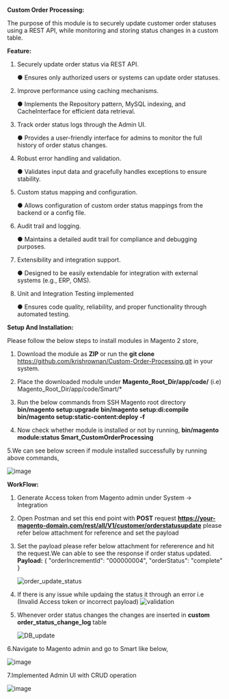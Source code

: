 **Custom Order Processing:**

The purpose of this module is to securely update customer order statuses using a REST API, while monitoring and storing status changes in a custom table.

**Feature:**

1. Securely update order status via REST API.

    ● Ensures only authorized users or systems can update order statuses.

3. Improve performance using caching mechanisms.
   
    ● Implements the Repository pattern, MySQL indexing, and CacheInterface for efficient data retrieval.
   
4. Track order status logs through the Admin UI.

    ● Provides a user-friendly interface for admins to monitor the full history of order status changes.

5. Robust error handling and validation.

    ● Validates input data and gracefully handles exceptions to ensure stability.

6. Custom status mapping and configuration.
   
    ● Allows configuration of custom order status mappings from the backend or a config file.

7. Audit trail and logging.
    
    ● Maintains a detailed audit trail for compliance and debugging purposes.
   
8. Extensibility and integration support.

    ● Designed to be easily extendable for integration with external systems (e.g., ERP, OMS).
   
9. Unit and Integration Testing implemented
   
   ● Ensures code quality, reliability, and proper functionality through automated testing.
   
**Setup And Installation:**

Please follow the below steps to install modules in Magento 2 store,

1. Download the module as **ZIP** or run the **git clone** https://github.com/krishrownan/Custom-Order-Processing.git in your system.

2. Place the downloaded module under **Magento_Root_Dir/app/code/<put here>**  (i.e) Magento_Root_Dir/app/code/Smart/*

3. Run the below commands from SSH Magento root directory
   **bin/magento setup:upgrade**
   **bin/magento setup:di:compile**
   **bin/magento setup:static-content:deploy -f**

4. Now check whether module is installed or not by running, 
   **bin/magento module:status Smart_CustomOrderProcessing**
   
5.We can see below screen if module installed successfully by running above commands,

   ![image](https://github.com/user-attachments/assets/06006551-c5dd-46f6-8e4d-149f3a05d497)
   

 **WorkFlow:**
1. Generate Access token from Magento admin under System -> Integration
2. Open Postman and set this end point with **POST** request **https://your-magento-domain.com/rest/all/V1/customer/orderstatusupdate** please refer below attachment for reference and set the payload
3. Set the payload please refer below attachment for refererence and hit the request.We can able to see the response if order status updated.
   **Payload:**
   {
     "orderIncrementId": "000000004",
     "orderStatus": "complete" 
   }

   ![order_update_status](https://github.com/user-attachments/assets/a5ec13ed-7053-47e2-bfc1-420313c74d9e)

4. If there is any issue while updaing the status it through an error i.e (Invalid Access token or incorrect payload)
      ![validation](https://github.com/user-attachments/assets/8d841cd0-3950-4210-8b63-d9683d62fa88)
   
5. Whenever order status changes the changes are inserted in **custom order_status_change_log** table

   ![DB_update](https://github.com/user-attachments/assets/1e59e78b-a9c7-4f12-8a23-ff44572dbe6e)

6.Navigate to Magento admin and go to Smart like below,

   ![image](https://github.com/user-attachments/assets/77c3b241-5b4f-4dfb-9ce5-9ccbd44f743f)

7.Implemented Admin UI with CRUD operation

![image](https://github.com/user-attachments/assets/a0e0824f-e40c-4e83-821d-b85d51803b30)


